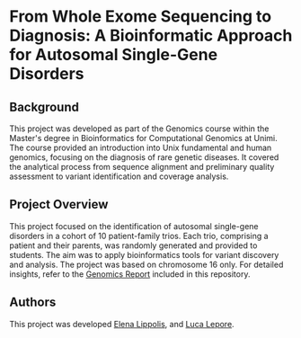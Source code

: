 # From Whole Exome Sequencing to Diagnosis: A Bioinformatic Approach for Autosomal Single-Gene Disorders


## Background
This project was developed as part of the Genomics course within the Master's degree in Bioinformatics for Computational Genomics 
at Unimi. The course provided an introduction into Unix fundamental and human genomics, focusing on the diagnosis of rare genetic diseases. It covered the analytical process from sequence alignment and preliminary quality assessment to variant identification and coverage analysis. 


## Project Overview
This project focused on the identification of autosomal single-gene disorders in a cohort of 10 patient-family trios. Each trio, comprising a patient and their parents, was randomly generated and provided to students. The aim was to apply bioinformatics tools for variant discovery and analysis. The project was based on chromosome 16 only. For detailed insights, refer to the [Genomics Report]() included in this repository.


## Authors
This project was developed [Elena Lippolis](https://github.com/elenalippolis9), and [Luca Lepore](https://github.com/lulepo99).